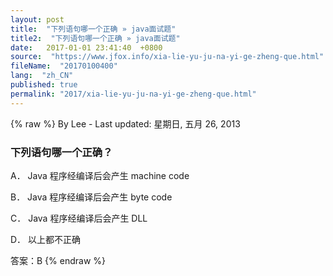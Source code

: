 ```yaml
---
layout: post
title:  "下列语句哪一个正确 » java面试题"
title2:  "下列语句哪一个正确 » java面试题"
date:   2017-01-01 23:41:40  +0800
source:  "https://www.jfox.info/xia-lie-yu-ju-na-yi-ge-zheng-que.html"
fileName:  "20170100400"
lang:  "zh_CN"
published: true
permalink: "2017/xia-lie-yu-ju-na-yi-ge-zheng-que.html"
---
```

{% raw %}
By Lee - Last updated: 星期日, 五月 26, 2013

### 下列语句哪一个正确？

A． Java 程序经编译后会产生 machine code

B． Java 程序经编译后会产生 byte code

C． Java 程序经编译后会产生 DLL

D． 以上都不正确

答案：B
{% endraw %}